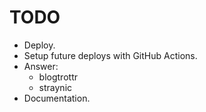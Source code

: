 # TODO

- Deploy.
- Setup future deploys with GitHub Actions.
- Answer:
  - blogtrottr
  - straynic
- Documentation.

